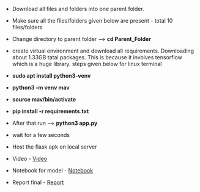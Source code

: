 * Download all files and folders into one parent folder.
* Make sure all the files/folders given below are present - total 10 files/folders
* Change directory to parent folder --> **cd Parent_Folder**
* create virtual environment and download all requirements. Downloading about 1.33GB tatal packages. This is because it involves tensorflow which is a huge library. steps given below for linux terminal
* **sudo apt install python3-venv**
* **python3 -m venv mav**
* **source mav/bin/activate**
* **pip install -r requirements.txt**
* After that run --> **python3 app.py**
* wait for a few seconds
* Host the flask apk on local server

* Video - [Video](https://drive.google.com/file/d/1doL91-nGDQsIH_fxmUn9qmXUBQLKIg7q/view?usp=sharing)
* Notebook for model - [Notebook](https://colab.research.google.com/drive/1B2785sIMGp-cXrsNYivhykYdau2tfR-6?usp=sharing)
* Report final - [Report](https://drive.google.com/file/d/1H37gcWl5JTcG4hs_G68iNv72K3_7xQGd/view?usp=sharing)

